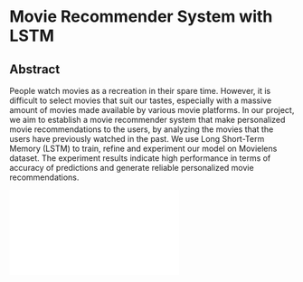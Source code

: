 # Movie Recommender System with LSTM

## Abstract
People watch movies as a recreation in their spare time. However, it is difficult to
select movies that suit our tastes, especially with a massive amount of movies made
available by various movie platforms. In our project, we aim to establish a movie
recommender system that make personalized movie recommendations to the users,
by analyzing the movies that the users have previously watched in the past. We
use Long Short-Term Memory (LSTM) to train, refine and experiment our model
on Movielens dataset. The experiment results indicate high performance in terms of
accuracy of predictions and generate reliable personalized movie recommendations.

![Full Report](Report.pdf)
